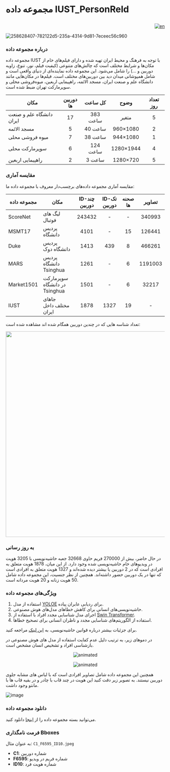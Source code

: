 # مجموعه داده IUST_PersonReId <p align="left">   </p>


<div align="right">
 
[![en](https://img.shields.io/badge/lang-en-red.svg)](https://github.com/ComputerVisionIUST/IUST_PersonReId/blob/main/README.md)  

</div>


![258628407-782122d5-235a-4314-9d81-7eceec56c960](https://github.com/user-attachments/assets/d35227db-ad22-4116-b211-804ef4bd831f)



### درباره مجموعه داده

مجموعه داده IUST با توجه به فرهنگ و محیط ایران تهیه شده و دارای فیلم‌های خام از مکان‌ها و شرایط مختلف است که چالش‌های متنوعی (کیفیت فیلم، نور، تنوع، زاویه دوربین و ...) را شامل می‌شود. این مجموعه داده نماینده‌ای از دنیای واقعی است و شامل همپوشانی میدان دید بین دوربین‌های مختلف است. فیلم‌ها در مکان‌هایی مانند دانشگاه علم و صنعت ایران، مسجد الائمه، راهپیمایی اربعین، میوه‌فروشی محلی و سوپرمارکت تهران ضبط شده است.

<div align="right">
 
| مکان | دوربین ها | کل ساعت | وضوح |تعداد روز|
| ------ | :---: | :---: | :---: | :---: |
| دانشگاه علم و صنعت ایران | 17 | 383 ساعت| متغیر| 5|
| مسجد الائمه | 5 | 40 ساعت| 960×1080 | 2|
| میوه فروشی محلی | 7 | 38 ساعت | 944×1080 | 1 |
| سوپرمارکت محلی | 6 | 124 ساعت | 1280×1944 | 4 |
| راهپیمایی اربعین | 2 | 3 ساعت | 1280×720 | 5 |
 
</div>

### مقایسه آماری

مقایسه آماری مجموعه داده‌های برچسب‌دار معروف با مجموعه داده ما:

<div align="right">
 
| مجموعه داده | مکان | ID-چند دوربین | ID-تک دوربین | صحنه ها | تصاویر |
| ----- | ------ | :---: | :---: | :---: | :---: |
| ScoreNet | لیگ های فوتبال | 243432 | - | -| 340993|
| MSMT17 | پردیس دانشگاه | 4101 | - | 15| 126441 |
| Duke | پردیس دانشگاه دوک | 1413 | 439 | 8 | 466261 |
| MARS | پردیس دانشگاه Tsinghua | 1261 | - | 6 | 1191003 |
| Market1501 | سوپرمارکت در دانشگاه Tsinghua | 1501 | - | 6 | 32217 |
| IUST | جاهای مختلف داخل ایران | 1878 | 1327 | 19 | - |

</div>

تعداد شناسه هایی که در چندین دوربین همگام شده اند مشاهده شده است:



<p align="right"><img src="https://github.com/user-attachments/assets/4c2fd821-9513-43d3-946f-90e10bb90064" width="650"/ </p>



### به روز رسانی

در حال حاضر، بیش از 270000 فریم حاوی 32668 جعبه حاشیه‌نویسی با 3205 هویت در ویدیوهای خام حاشیه‌نویسی شده وجود دارد. از این میان، 1878 هویت متعلق به افرادی است که در 2 دوربین یا بیشتر دیده شده‌اند و 1327 هویت متعلق به افرادی است که تنها در یک دوربین حضور داشته‌اند. همچنین از نظر جنسیت، این مجموعه داده شامل 50 هویت زنانه و 20 هویت مردانه است.

### ویژگی‌های مجموعه داده

1. استفاده از مدل [YOLOE](https://github.com/PaddlePaddle/PaddleDetection/blob/release/2.7/deploy/pipeline/docs/tutorials/pphuman_mot_en.md) برای ردیابی عابران پیاده.
2. حاشیه‌نویسی‌های انسانی برای کاهش خطاهای مدل‌های هوش مصنوعی.
3. اجرای مدل شناسایی مجدد افراد با استفاده از [Swin Transformer](https://github.com/layumi/Person_reID_baseline_pytorch).
4. استفاده از الگوریتم‌های شناسایی مجدد و ناظران انسانی برای تصحیح خطاها.

برای جزئیات بیشتر درباره قوانین حاشیه‌نویسی، به [این لینک](https://docs.google.com/document/d/1Upnm1nJ9e8Jn3odAjlbICwgNXtRzPghF7wl5_eQRcdo/edit) مراجعه کنید.




در دموهای زیر، به ترتیب دلیل عدم کفایت استفاده از مدل های هوش مصنوعی در بازشناسی افراد و تشخیص انسان مشخص است.



<p align="center">
 <img src="https://github.com/user-attachments/assets/da8f7c91-31fd-45f9-a4c5-7fa629c54d2f" alt="animated" />
</p>

<p align="center">
 <img src="https://github.com/user-attachments/assets/11399f88-e4a1-4f0b-80ea-75225e1ac246" alt="animated" />
</p>








همچنین این مجموعه داده شامل تصاویر افرادی است که با لباس های مشابه جلوی دوربین نیستند.
به تصویر زیر دقت کنید این هویت در چند قاب با چادر و در بقیه قاب ها با مانتو وجود داشت.


![image](https://github.com/user-attachments/assets/03590215-9ce6-42d7-8e50-36a6baea79d5)




### دانلود مجموعه داده

می‌توانید بسته مجموعه داده را از [اینجا](https://zaya.io/cnzrl) دانلود کنید.
### فرمت نامگذاری Bboxes

به عنوان مثال: `C1_F6595_ID10.jpeg`

- **C1**: شماره دوربین
- **F6595**: شماره فریم در ویدیو
- **ID10**: شماره هویت فرد
